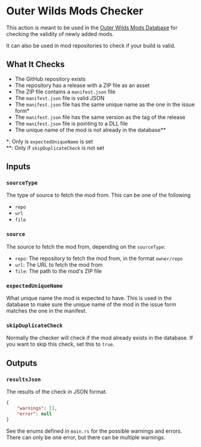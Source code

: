# Outer Wilds Mods Checker

This action is meant to be used in the [Outer Wilds Mods Database](https://github.com/ow-mods/ow-mod-db) for checking the validity of newly added mods.

It can also be used in mod repositories to check if your build is valid.

## What It Checks

- The GitHub repository exists
- The repository has a release with a ZIP file as an asset
- The ZIP file contains a `manifest.json` file
- The `manifest.json` file is valid JSON
- The `manifest.json` file has the same unique name as the one in the issue form*
- The `manifest.json` file has the same version as the tag of the release
- The `manifest.json` file is pointing to a DLL file
- The unique name of the mod is not already in the database**

*: Only is `expectedUniqueName` is set  
**: Only if `skipDuplicateCheck` is not set

## Inputs

### `sourceType`

The type of source to fetch the mod from. This can be one of the following

- `repo`
- `url`
- `file`

### `source`

The source to fetch the mod from, depending on the `sourceType`:

- `repo`: The repository to fetch the mod from, in the format `owner/repo`
- `url`: The URL to fetch the mod from
- `file`: The path to the mod's ZIP file

### `expectedUniqueName`

What unique name the mod is expected to have. This is used in the database to make sure the unique name of the mod in the issue form matches the one in the manifest.

### `skipDuplicateCheck`

Normally the checker will check if the mod already exists in the database. If you want to skip this check, set this to `true`.

## Outputs

### `resultsJson`

The results of the check in JSON format.

```json
{
    "warnings": [],
    "error": null
}
```

See the enums defined in `main.rs` for the possible warnings and errors. There can only be one error, but there can be multiple warnings.
